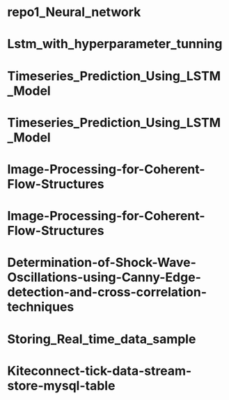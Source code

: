 # repo1_Neural_network
# Lstm_with_hyperparameter_tunning
# Timeseries_Prediction_Using_LSTM_Model
# Timeseries_Prediction_Using_LSTM_Model
# Image-Processing-for-Coherent-Flow-Structures
# Image-Processing-for-Coherent-Flow-Structures
# Determination-of-Shock-Wave-Oscillations-using-Canny-Edge-detection-and-cross-correlation-techniques
# Storing_Real_time_data_sample
# Kiteconnect-tick-data-stream-store-mysql-table
